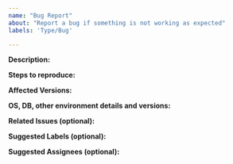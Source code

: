 ```yaml
---
name: "Bug Report"
about: "Report a bug if something is not working as expected"
labels: 'Type/Bug'

---
```


**Description:**

<!-- Give a brief description of the bug -->

**Steps to reproduce:**

**Affected Versions:**

**OS, DB, other environment details and versions:**

**Related Issues (optional):**

<!-- Any related issues such as sub tasks, issues reported in other repositories (e.g component repositories), similar problems, etc. -->

**Suggested Labels (optional):**

<!-- Optional comma separated list of suggested labels. Non committers can’t assign labels to issues, so this will help issue creators who are not a committer to suggest possible labels-->

**Suggested Assignees (optional):**

<!--Optional comma separated list of suggested team members who should attend the issue. Non committers can’t assign issues to assignees, so this will help issue creators who are not a committer to suggest possible assignees-->